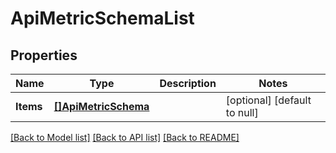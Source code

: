 # ApiMetricSchemaList

## Properties
Name | Type | Description | Notes
------------ | ------------- | ------------- | -------------
**Items** | [**[]ApiMetricSchema**](ApiMetricSchema.md) |  | [optional] [default to null]

[[Back to Model list]](../README.md#documentation-for-models) [[Back to API list]](../README.md#documentation-for-api-endpoints) [[Back to README]](../README.md)


